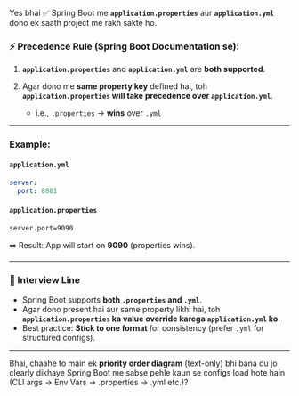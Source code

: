 Yes bhai ✅ Spring Boot me **`application.properties`** aur **`application.yml`** dono ek saath project me rakh sakte ho.

### ⚡ Precedence Rule (Spring Boot Documentation se):

1. **`application.properties`** and **`application.yml`** are **both supported**.
2. Agar dono me **same property key** defined hai, toh **`application.properties` will take precedence over `application.yml`**.

   * i.e., `.properties` → **wins** over `.yml`

---

### Example:

#### `application.yml`

```yaml
server:
  port: 8081
```

#### `application.properties`

```properties
server.port=9090
```

➡️ Result: App will start on **9090** (properties wins).

---

### 🔑 Interview Line

* Spring Boot supports **both `.properties` and `.yml`**.
* Agar dono present hai aur same property likhi hai, toh **`application.properties` ka value override karega `application.yml` ko**.
* Best practice: **Stick to one format** for consistency (prefer `.yml` for structured configs).

---

Bhai, chaahe to main ek **priority order diagram** (text-only) bhi bana du jo clearly dikhaye Spring Boot me sabse pehle kaun se configs load hote hain (CLI args → Env Vars → .properties → .yml etc.)?
